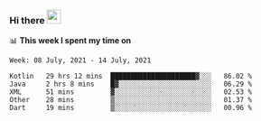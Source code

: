 ### Hi there <a href="https://www.gautamkrishnar.com/"><img src="https://media.giphy.com/media/hvRJCLFzcasrR4ia7z/giphy.gif" width="25px"></a>

📊 **This week I spent my time on**

<!--START_SECTION:waka-->
```text
Week: 08 July, 2021 - 14 July, 2021

Kotlin   29 hrs 12 mins  █████████████████████▓░░░   86.02 % 
Java     2 hrs 8 mins    █▓░░░░░░░░░░░░░░░░░░░░░░░   06.29 % 
XML      51 mins         ▓░░░░░░░░░░░░░░░░░░░░░░░░   02.53 % 
Other    28 mins         ▒░░░░░░░░░░░░░░░░░░░░░░░░   01.37 % 
Dart     19 mins         ▒░░░░░░░░░░░░░░░░░░░░░░░░   00.96 % 
```
<!--END_SECTION:waka-->
